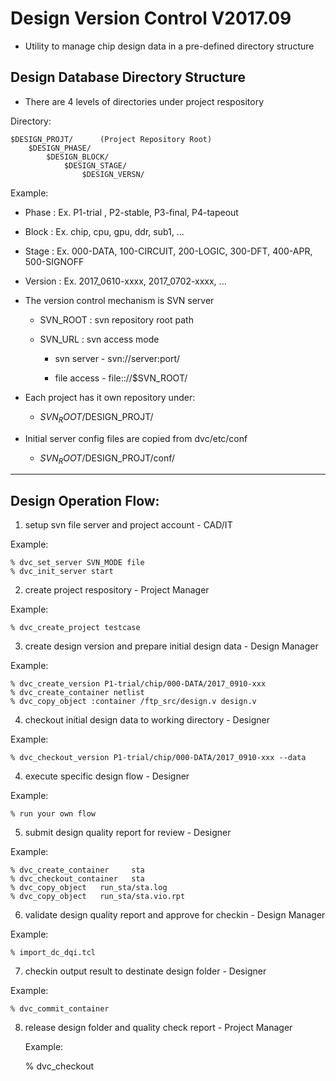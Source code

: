 # Design Version Control V2017.09

- Utility to manage chip design data in a pre-defined directory structure

## Design Database Directory Structure
- There are 4 levels of directories under project respository

Directory:

	$DESIGN_PROJT/		(Project Repository Root)
		$DESIGN_PHASE/
			$DESIGN_BLOCK/
				$DESIGN_STAGE/
					$DESIGN_VERSN/

Example:

* Phase :
	Ex. P1-trial , P2-stable, P3-final, P4-tapeout

* Block :
	Ex. chip, cpu, gpu, ddr, sub1, ...

* Stage :
	Ex. 000-DATA, 100-CIRCUIT, 200-LOGIC, 300-DFT, 400-APR, 500-SIGNOFF

* Version :
	Ex. 2017_0610-xxxx, 2017_0702-xxxx, ...


- The version control mechanism is SVN server

  * SVN_ROOT : svn repository root path

  * SVN_URL  : svn access mode

     * svn  server - svn://server:port/

     * file access - file:://$SVN_ROOT/

     
- Each project has it own repository under:

  * $SVN_ROOT/$DESIGN_PROJT/

- Initial server config files are copied from dvc/etc/conf

  * $SVN_ROOT/$DESIGN_PROJT/conf/
      

***
## Design Operation Flow:

1. setup svn file server and project account - CAD/IT

Example:

	% dvc_set_server SVN_MODE file
	% dvc_init_server start


2. create project respository - Project Manager

Example:

	% dvc_create_project testcase


3. create design version and prepare initial design data - Design Manager

Example:

	% dvc_create_version P1-trial/chip/000-DATA/2017_0910-xxx
	% dvc_create_container netlist
	% dvc_copy_object :container /ftp_src/design.v design.v


4. checkout initial design data to working directory - Designer

Example:

	% dvc_checkout_version P1-trial/chip/000-DATA/2017_0910-xxx --data


4. execute specific design flow - Designer 

Example:

	% run your own flow


5. submit design quality report for review - Designer

Example:

	% dvc_create_container     sta
	% dvc_checkout_container   sta
	% dvc_copy_object  	run_sta/sta.log
	% dvc_copy_object  	run_sta/sta.vio.rpt


6. validate design quality report and approve for checkin - Design Manager

Example:

	% import_dc_dqi.tcl


7. checkin output result to destinate design folder - Designer

Example:

	% dvc_commit_container


8. release design folder and quality check report - Project Manager

	Example:

	% dvc_checkout


